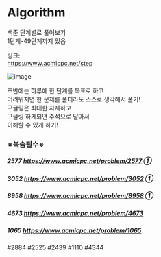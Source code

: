 # Algorithm
백준 단계별로 풀어보기  
1단계-49단계까지 있음  
  
  
링크:  
https://www.acmicpc.net/step  
  
  
  
![image](https://user-images.githubusercontent.com/78429930/160993107-f2ead4df-a852-4d7a-b97d-15ef090d8ef5.png)
  
  
  
  
초반에는 하루에 한 단계를 목표로 하고  
어려워지면 한 문제를 풀더라도 스스로 생각해서 풀기!  
구글링은 최대한 자제하고  
구글링 하게되면 주석으로 달아서  
이해할 수 있게 하기!
    
### ※복습필수※     
##### 2577  https://www.acmicpc.net/problem/2577  ①  
##### 3052  https://www.acmicpc.net/problem/3052  ①  
##### 8958  https://www.acmicpc.net/problem/8958  ①     
##### 4673  https://www.acmicpc.net/problem/4673   
##### 1065  https://www.acmicpc.net/problem/1065   


#2884 #2525 #2439 #1110 #4344       
